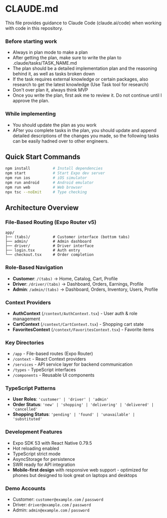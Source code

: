 # CLAUDE.md

This file provides guidance to Claude Code (claude.ai/code) when working with code in this repository.

### Before starting work
- Always in plan mode to make a plan
- After getting the plan, make sure to write the plan to .claude/tasks/TASK_NAME.md
- The plan should be a detailed implementation plan and the reasoning behind it, as well as tasks broken down
- If the task requires external knowledge or certain packages, also research to get the latest knowledge (Use Task tool for research)
- Don't over plan it, always think MVP
- Once you write the plan, first ask me to review it. Do not continue until I approve the plan.

### While implementing
- You should update the plan as you work
- AFter you complete tasks in the plan, you should update and append detailed descriptions of the changes you made, so the following tasks can be easily hadned over to other engineers.

## Quick Start Commands
```bash
npm install          # Install dependencies
npm start            # Start Expo dev server
npm run ios          # iOS simulator
npm run android      # Android emulator
npm run web          # Web browser
npx tsc --noEmit     # Type checking
```

## Architecture Overview

### File-Based Routing (Expo Router v5)
```
app/
├── (tabs)/          # Customer interface (bottom tabs)
├── admin/           # Admin dashboard
├── driver/          # Driver interface
├── login.tsx        # Auth entry
└── checkout.tsx     # Order completion
```

### Role-Based Navigation
- **Customer**: `/(tabs)` → Home, Catalog, Cart, Profile
- **Driver**: `/driver/(tabs)` → Dashboard, Orders, Earnings, Profile  
- **Admin**: `/admin/(tabs)` → Dashboard, Orders, Inventory, Users, Profile

### Context Providers
- **AuthContext** (`/context/AuthContext.tsx`) - User auth & role management
- **CartContext** (`/context/CartContext.tsx`) - Shopping cart state
- **FavoritesContext** (`/context/FavoritesContext.tsx`) - Favorite items

### Key Directories
- `/app` - File-based routes (Expo Router)
- `/context` - React Context providers
- `/services` - API service layer for backend communication
- `/types` - TypeScript interfaces
- `/components` - Reusable UI components

### TypeScript Patterns
- **User Roles**: `'customer' | 'driver' | 'admin'`
- **Order Status**: `'new' | 'shopping' | 'delivering' | 'delivered' | 'cancelled'`
- **Shopping Status**: `'pending' | 'found' | 'unavailable' | 'substituted'`

### Development Features
- Expo SDK 53 with React Native 0.79.5
- Hot reloading enabled
- TypeScript strict mode
- AsyncStorage for persistence
- SWR ready for API integration
- **Mobile-first design** with responsive web support - optimized for phones but designed to look great on laptops and desktops

### Demo Accounts
- Customer: `customer@example.com` / `password`
- Driver: `driver@example.com` / `password`  
- Admin: `admin@example.com` / `password`
